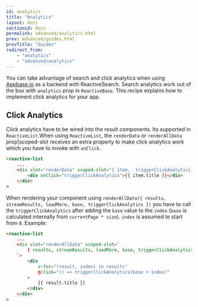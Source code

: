 ```yaml
---
id: analytics
title: "Analytics"
layout: docs
sectionid: docs
permalink: advanced/analytics.html
prev: advanced/guides.html
prevTitle: "Guides"
redirect_from:
    - "analytics"
    - "advanced/analytics"
---
```



You can take advantage of search and click analytics when using [Appbase.io](https://appbase.io) as a backend with ReactiveSearch. Search analytics work out of the box with `analytics` prop in `ReactiveBase`. This recipe explains how to implement click analytics for your app.

## Click Analytics

Click analytics have to be wired into the result components. Its supported in `ReactiveList`.When using `ReactiveList`, the `renderData` or `renderAllData` prop|scoped-slot receives an extra property to make click analytics work which you have to invoke with `onClick`.

```html
<reactive-list
    ...
    <div slot="renderData" scoped-slot="{ item,  triggerClickAnalytics}">
        <div onClick="triggerClickAnalytics">{{ item.title }}</div>
    </div>
>
```
When rendering your component using `renderAllData({ results, streamResults, loadMore, base, triggerClickAnalytics })` you have to call the `triggerClickAnalytics` after adding the `base` value to the `index` (`base` is calculated internally from `currentPage * size`). `index` is assumed to start from `0`. Example:

```html
<reactive-list
    ...
    <div slot="renderAllData" scoped-slot=` 
        { results, streamResults, loadMore, base, triggerClickAnalytics }
    `>
        <div 
            v-for="(result, index) in results" 
            @click="() => triggerClickAnalytics(base + index)"
        >
            {{ result.title }}
        </div>
    </div>
>
```